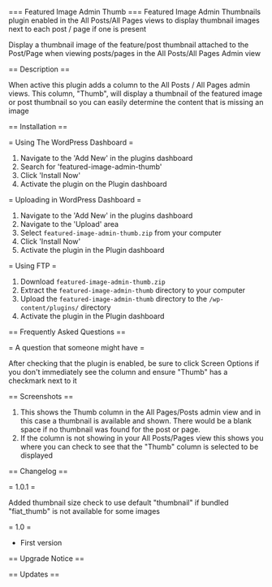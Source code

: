 === Featured Image Admin Thumb ===
Featured Image Admin Thumbnails plugin enabled in the All Posts/All Pages views
to display thumbnail images next to each post / page if one is present

Display a thumbnail image of the feature/post thumbnail attached to the Post/Page when viewing posts/pages in the All Posts/All Pages Admin view

== Description ==

When active this plugin adds a column to the All Posts / All Pages admin views. This column, "Thumb", will display a thumbnail of the featured image
 or post thumbnail so you can easily determine the content that is missing an image

== Installation ==

= Using The WordPress Dashboard =

1. Navigate to the 'Add New' in the plugins dashboard
2. Search for 'featured-image-admin-thumb'
3. Click 'Install Now'
4. Activate the plugin on the Plugin dashboard

= Uploading in WordPress Dashboard =

1. Navigate to the 'Add New' in the plugins dashboard
2. Navigate to the 'Upload' area
3. Select `featured-image-admin-thumb.zip` from your computer
4. Click 'Install Now'
5. Activate the plugin in the Plugin dashboard

= Using FTP =

1. Download `featured-image-admin-thumb.zip`
2. Extract the `featured-image-admin-thumb` directory to your computer
3. Upload the `featured-image-admin-thumb` directory to the `/wp-content/plugins/` directory
4. Activate the plugin in the Plugin dashboard


== Frequently Asked Questions ==

= A question that someone might have =

After checking that the plugin is enabled, be sure to click Screen Options if you don't immediately see the column and ensure "Thumb" has a checkmark next to it

== Screenshots ==

1. This shows the Thumb column in the All Pages/Posts admin view and in this case a thumbnail is available and shown. There would be a blank space if no thumbnail was found for the post or page.
2. If the column is not showing in your All Posts/Pages view this shows you where you can check to see that the "Thumb" column is selected to be displayed

== Changelog ==

= 1.0.1 =

Added thumbnail size check to use default "thumbnail" if bundled "fiat_thumb" is not available for some images

= 1.0 =
* First version

== Upgrade Notice ==

== Updates ==

